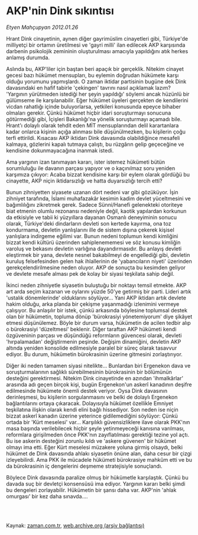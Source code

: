 # AKP'nin Dink sıkıntısı

*Etyen Mahçupyan 2012.01.26*

<td class="columnist-detail">
<p>Hrant Dink cinayetinin, aynen diğer gayrimüslim cinayetleri gibi, Türkiye'de milliyetçi bir ortamın üretilmesi ve 'gayri milli' ilan edilecek AKP karşısında darbenin psikolojik zemininin oluşturulması amacıyla yapıldığını atık herkes anlamış durumda.</p>
<p>
<div id="haberMetinDiv">
<p>Aslında bu, AKP'liler için baştan beri apaçık bir gerçeklik. Nitekim cinayet gecesi bazı hükümet mensupları, bu eylemin doğrudan hükümete karşı olduğu yorumunu yapmışlardı. O zaman iktidar partisinin bugüne dek Dink davasındaki en hafif tabirle 'çekingen' tavrını nasıl açıklamak lazım? 'Yargının yürütmeden istediği her şeyin yapıldığı' söylemi ancak hüzünlü bir gülümseme ile karşılanabilir. Eğer hükümet üyeleri gerçekten de kendilerini vicdan rahatlığı içinde buluyorlarsa, yetkileri konusunda epeyce bihaber olmaları gerekir. Çünkü hükümet hiçbir idari soruşturmayı sonucuna götürmediği gibi, İçişleri Bakanlığı'na yönelik soruşturmayı açamadı bile. Hrant'ı dolaylı olarak tehdit eden MİT mensuplarından delil karartanlara kadar onlarca kişinin açığa alınması bile düşünülmezken, bu kişilerin çoğu terfi ettirildi. Kısacası AKP iktidarı Dink davasında olabildiğince mesafeli kalmaya, gözlerini kapalı tutmaya çalıştı, bu rüzgârın gelip geçeceğine ve kendisine dokunmayacağına inanmak istedi.
<p>Ama yargının izan tanımayan kararı, ister istemez hükümeti bütün sorumluluğu ile davanın parçası yapıyor ve o kaçınılmaz soru yeniden karşımıza çıkıyor: Acaba bizzat kendisine karşı bir eylem olarak gördüğü bu cinayette, AKP niçin iktidarsızlığı ve hatta duyarsızlığı tercih etti?
<p>Bunun zihniyetten siyasete uzanan dört nedeni var gibi gözüküyor. İşin zihniyet tarafında, İslami muhafazakâr kesimin kadim devlet yüceltmesini ve bağımlılığını zikretmek gerek. Sadece Sünni/Hanefi gelenekteki otoriteye biat etmenin olumlu rezonansı nedeniyle değil, kaotik yapılardan korkunun da etkisiyle ve tabii ki yüzyıllara dayanan Osmanlı deneyiminin sonucu olarak, Türkiye'deki dindarların devleti son kertede kayırma, ona toz kondurmama, devletin yanlışlarını ille de sistem dışına çekerek kişisel yanlışlara indirgeme eğilimi var. Bunun nedeni toplumun kendi kimliğini bizzat kendi kültürü üzerinden sahiplenememesi ve söz konusu kimliğin varoluş ve bekasını devletin varlığına dayandırmasıdır. Bu anlayış devleti eleştirmek bir yana, devlete nesnel bakabilmeyi de engellediği gibi, devletin kuruluş felsefesinden gelen hak ihlallerinin de 'yabancıların niyeti' üzerinden gerekçelendirilmesine neden oluyor. AKP de sonuçta bu kesimden geliyor ve devlete mesafe alması pek de kolay bir siyasi teşkilata sahip değil.
<p>İkinci neden zihniyetle siyasetin buluştuğu bir noktayı temsil etmekte. AKP art arda seçim kazanan ve oylarını yüzde 50'ye getirmiş bir parti. Lideri artık 'ustalık dönemlerinde' olduklarını söylüyor... Yani AKP iktidarı artık devlete hakim olduğu, arka planda bir çekişme yaşanmadığı izlenimini vermeye çalışıyor. Bu anlaşılır bir istek, çünkü arkasında böylesine toplumsal destek olan bir hükümetin, topluma dönüp 'bürokrasiyi yönetemiyorum' diye şikâyet etmesi düşünülemez. Böyle bir durum varsa, hükümetin de acilen tedbir alıp o bürokrasiyi 'düzeltmesi' beklenir. Diğer taraftan AKP hükümeti kendi özgüveninin parçası ve düşündüğü reformların güvencesi olarak, devleti 'hırpalamadan' değiştirmenin peşinde. Değişim dinamiğini, devletin AKP altında yeniden konsolide edilmesiyle paralel bir süreç olarak tasavvur ediyor. Bu durum, hükümetin bürokrasinin üzerine gitmesini zorlaştırıyor.
<p>Diğer iki neden tamamen siyasi nitelikte... Bunlardan biri Ergenekon dava ve soruşturmalarının sağlıklı sürebilmesinin bürokrasinin bir bölümünün desteğini gerektirmesi. Nitekim Dink cinayetinde en azından 'ihmalkârlar' arasında adı geçen birçok kişi, bugün Ergenekon'un askerî kanadının deşifre edilmesinde hükümete önemli destek veriyor. Oysa Dink davasının derinleşmesi, bu kişilerin sorgulanmasını ve belki de dolaylı Ergenekon bağlantılarını ortaya çıkaracak. Dolayısıyla hükümet özellikle Emniyet teşkilatına ilişkin olarak kendi elini bağlı hissediyor. Son neden ise niçin bizzat askerî kanadın üzerine yeterince gidilemediğini söylüyor: Çünkü ortada bir 'Kürt meselesi' var... Karşılıklı güvensizliklere ilave olarak PKK'nın masa başında verilebilecek hiçbir şeyle yetinmeyeceği kanısına varılması, reformlara girişilmeden önce PKK'nın zayıflatılması gerektiği tezine yol açtı. Bu ise askerin desteğini zorunlu kıldı ve 'askere güvenen' bir hükümet olmayı ima etti. Eğer Kürt meselesi müzakere yoluna girmiş olsaydı, belki hükümet de Dink davasında ahlakı siyasetin önüne alan, daha cesur bir çizgi izleyebilirdi. Ama PKK ile mücadele hükümeti bürokrasiye mahkûm etti ve bu da bürokrasinin iç dengelerini deşmeme stratejisiyle sonuçlandı.
<p>Böylece Dink davasında paralize olmuş bir hükümetle karşılaştık. Çünkü bu davada suç bir devletçi konsensüsü ima ediyor. Yargının kararı belki şimdi bu dengeleri zorlayabilir. Hükümetin bir şansı daha var. AKP'nin 'ahlak omurgası' bir kez daha sınavda....</p></p></p></p></p></p></div>
</p>


<p><br>
		 </br></p></td>

Kaynak: [zaman.com.tr](http://zaman.com.tr/yazar.do?yazino=1235383), [web.archive.org (arşiv bağlantısı)](http://web.archive.org/web/20120205114727/http://zaman.com.tr:80/yazar.do?yazino=1235383)
